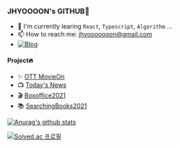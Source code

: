 ### JHYOOOON's GITHUB👋

-   🌱 I'm currently learing <code>React</code>, <code>Typescript</code>, <code>Algorithm</code> ...
-   📫 How to reach me: jhyooooooon@gmail.com
-   [![Blog](https://img.shields.io/static/v1?label=&logo=Blogger&logoColor=white&message=Blog&color=Green)](https://blog.naver.com/chon_5)
    <br/>

#### Project🔥

-   ✨ [OTT MovieOn](https://github.com/kwonhyoju/OTT/tree/dev)
-   📺 [Today's News](https://github.com/JHYOOOOON/TodayNews)
-   🎬 [Boxoffice2021](https://github.com/JHYOOOOON/Boxoffice2021)
-   📚 [SearchingBooks2021](https://github.com/JHYOOOOON/searchBook2021)
    <br/>

<div display="flex">

[![Anurag's github stats](https://github-readme-stats.vercel.app/api?username=JHYOOOOON)](https://github.com/anuraghazra/github-readme-stats)

[![Solved.ac 프로필](http://mazassumnida.wtf/api/v2/generate_badge?boj=chon_5)](https://solved.ac/chon_5)</div>
